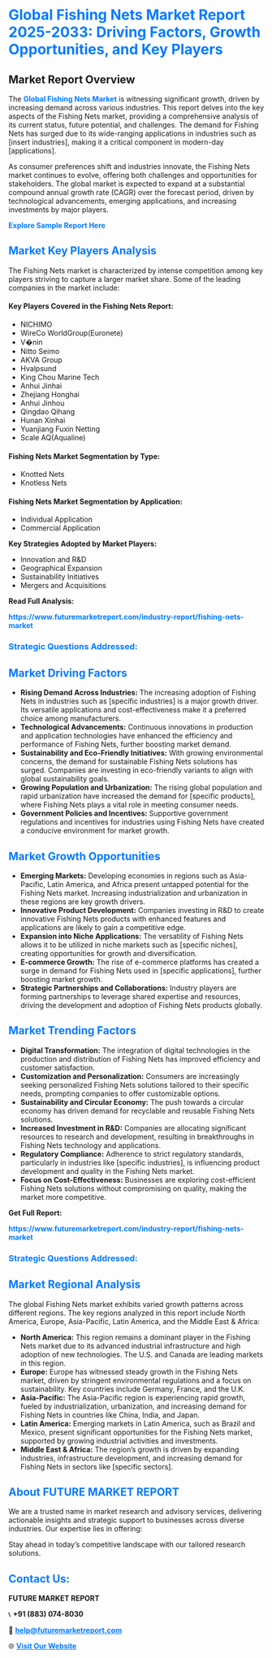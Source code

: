 <h1 style="color: #007BFF;">Global Fishing Nets Market Report 2025-2033: Driving Factors, Growth Opportunities, and Key Players</h1>

<section id="overview">
<h2>Market Report Overview</h2>
<p>The <a href="https://www.futuremarketreport.com/industry-report/fishing-nets-market" style="color: #007BFF; text-decoration: none;"><strong>Global Fishing Nets Market</strong></a> is witnessing significant growth, driven by increasing demand across various industries. This report delves into the key aspects of the Fishing Nets market, providing a comprehensive analysis of its current status, future potential, and challenges. The demand for Fishing Nets has surged due to its wide-ranging applications in industries such as [insert industries], making it a critical component in modern-day [applications].</p>
<p>As consumer preferences shift and industries innovate, the Fishing Nets market continues to evolve, offering both challenges and opportunities for stakeholders. The global market is expected to expand at a substantial compound annual growth rate (CAGR) over the forecast period, driven by technological advancements, emerging applications, and increasing investments by major players.</p>
</section>

<section id="overview">
<p><a href="https://www.futuremarketreport.com/request-sample/reportId=27579" style="color: #007BFF; text-decoration: none;"><strong>Explore Sample Report Here</strong></a></p>
</section>

<section id="key-players">
<h2 style="color: #007BFF;">Market Key Players Analysis</h2>
<p>The Fishing Nets market is characterized by intense competition among key players striving to capture a larger market share. Some of the leading companies in the market include:</p>
<h4>Key Players Covered in the Fishing Nets Report:</h4>
<ul><li>NICHIMO</li><li>WireCo WorldGroup(Euronete)</li><li>V�nin</li><li>Nitto Seimo</li><li>AKVA Group</li><li>Hvalpsund</li><li>King Chou Marine Tech</li><li>Anhui Jinhai</li><li>Zhejiang Honghai</li><li>Anhui Jinhou</li><li>Qingdao Qihang</li><li>Hunan Xinhai</li><li>Yuanjiang Fuxin Netting</li><li>Scale AQ(Aqualine)</li></ul>
<h4>Fishing Nets Market Segmentation by Type:</h4>
<ul><li>Knotted Nets</li><li>Knotless Nets</li></ul>

<h4>Fishing Nets Market Segmentation by Application:</h4>
<ul><li>Individual Application</li><li>Commercial Application</li></ul>
<p><strong>Key Strategies Adopted by Market Players:</strong></p>
<ul>
<li>Innovation and R&D</li>
<li>Geographical Expansion</li>
<li>Sustainability Initiatives</li>
<li>Mergers and Acquisitions</li>
</ul>
</section>

<section>
<p><strong>Read Full Analysis: </strong></p><a href="https://www.futuremarketreport.com/industry-report/fishing-nets-market" style="color: #007BFF; text-decoration: none;"><strong>https://www.futuremarketreport.com/industry-report/fishing-nets-market</strong></a>
<h3 style="color: #007BFF;">Strategic Questions Addressed:</h3>
</section>

<section id="driving-factors">
<h2 style="color: #007BFF;">Market Driving Factors</h2>
<ul>
<li><strong>Rising Demand Across Industries:</strong> The increasing adoption of Fishing Nets in industries such as [specific industries] is a major growth driver. Its versatile applications and cost-effectiveness make it a preferred choice among manufacturers.</li>
<li><strong>Technological Advancements:</strong> Continuous innovations in production and application technologies have enhanced the efficiency and performance of Fishing Nets, further boosting market demand.</li>
<li><strong>Sustainability and Eco-Friendly Initiatives:</strong> With growing environmental concerns, the demand for sustainable Fishing Nets solutions has surged. Companies are investing in eco-friendly variants to align with global sustainability goals.</li>
<li><strong>Growing Population and Urbanization:</strong> The rising global population and rapid urbanization have increased the demand for [specific products], where Fishing Nets plays a vital role in meeting consumer needs.</li>
<li><strong>Government Policies and Incentives:</strong> Supportive government regulations and incentives for industries using Fishing Nets have created a conducive environment for market growth.</li>
</ul>
</section>

<section id="growth-opportunities">
<h2 style="color: #007BFF;">Market Growth Opportunities</h2>
<ul>
<li><strong>Emerging Markets:</strong> Developing economies in regions such as Asia-Pacific, Latin America, and Africa present untapped potential for the Fishing Nets market. Increasing industrialization and urbanization in these regions are key growth drivers.</li>
<li><strong>Innovative Product Development:</strong> Companies investing in R&D to create innovative Fishing Nets products with enhanced features and applications are likely to gain a competitive edge.</li>
<li><strong>Expansion into Niche Applications:</strong> The versatility of Fishing Nets allows it to be utilized in niche markets such as [specific niches], creating opportunities for growth and diversification.</li>
<li><strong>E-commerce Growth:</strong> The rise of e-commerce platforms has created a surge in demand for Fishing Nets used in [specific applications], further boosting market growth.</li>
<li><strong>Strategic Partnerships and Collaborations:</strong> Industry players are forming partnerships to leverage shared expertise and resources, driving the development and adoption of Fishing Nets products globally.</li>
</ul>
</section>

<section id="trending-factors">
<h2 style="color: #007BFF;">Market Trending Factors</h2>
<ul>
<li><strong>Digital Transformation:</strong> The integration of digital technologies in the production and distribution of Fishing Nets has improved efficiency and customer satisfaction.</li>
<li><strong>Customization and Personalization:</strong> Consumers are increasingly seeking personalized Fishing Nets solutions tailored to their specific needs, prompting companies to offer customizable options.</li>
<li><strong>Sustainability and Circular Economy:</strong> The push towards a circular economy has driven demand for recyclable and reusable Fishing Nets solutions.</li>
<li><strong>Increased Investment in R&D:</strong> Companies are allocating significant resources to research and development, resulting in breakthroughs in Fishing Nets technology and applications.</li>
<li><strong>Regulatory Compliance:</strong> Adherence to strict regulatory standards, particularly in industries like [specific industries], is influencing product development and quality in the Fishing Nets market.</li>
<li><strong>Focus on Cost-Effectiveness:</strong> Businesses are exploring cost-efficient Fishing Nets solutions without compromising on quality, making the market more competitive.</li>
</ul>
</section>

<section>
<p><strong>Get Full Report: </strong></p><a href="https://www.futuremarketreport.com/industry-report/fishing-nets-market" style="color: #007BFF; text-decoration: none;"><strong>https://www.futuremarketreport.com/industry-report/fishing-nets-market</strong></a>
<h3 style="color: #007BFF;">Strategic Questions Addressed:</h3>
</section>


<section id="regional-analysis">
<h2 style="color: #007BFF;">Market Regional Analysis</h2>
<p>The global Fishing Nets market exhibits varied growth patterns across different regions. The key regions analyzed in this report include North America, Europe, Asia-Pacific, Latin America, and the Middle East & Africa:</p>
<ul>
<li><strong>North America:</strong> This region remains a dominant player in the Fishing Nets market due to its advanced industrial infrastructure and high adoption of new technologies. The U.S. and Canada are leading markets in this region.</li>
<li><strong>Europe:</strong> Europe has witnessed steady growth in the Fishing Nets market, driven by stringent environmental regulations and a focus on sustainability. Key countries include Germany, France, and the U.K.</li>
<li><strong>Asia-Pacific:</strong> The Asia-Pacific region is experiencing rapid growth, fueled by industrialization, urbanization, and increasing demand for Fishing Nets in countries like China, India, and Japan.</li>
<li><strong>Latin America:</strong> Emerging markets in Latin America, such as Brazil and Mexico, present significant opportunities for the Fishing Nets market, supported by growing industrial activities and investments.</li>
<li><strong>Middle East & Africa:</strong> The region’s growth is driven by expanding industries, infrastructure development, and increasing demand for Fishing Nets in sectors like [specific sectors].</li>
</ul>
</section>

<footer>
<h2 style="color: #007BFF;">About FUTURE MARKET REPORT</h2>
<p>We are a trusted name in market research and advisory services, delivering actionable insights and strategic support to businesses across diverse industries. Our expertise lies in offering:</p>

<p>Stay ahead in today’s competitive landscape with our tailored research solutions.</p>

<h2 style="color: #007BFF;">Contact Us:</h2>
<p><strong>FUTURE MARKET REPORT</strong></p>
<p>📞 <strong>+91 (883) 074-8030</strong></p>
<p>📧 <strong><a href="mailto:help@futuremarketreport.com" style="color: #007BFF;">help@futuremarketreport.com</a></strong></p>
<p>🌐 <strong><a href="https://www.futuremarketreport.com/" style="color: #007BFF;">Visit Our Website</a></strong></p>
</footer>